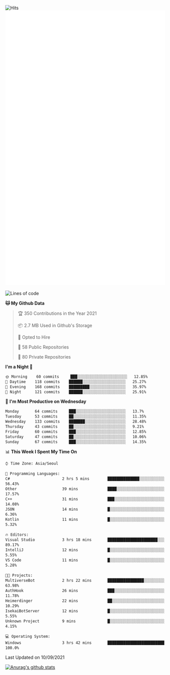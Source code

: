 ![Hits](https://hits.seeyoufarm.com/api/count/incr/badge.svg?url=https%3A%2F%2Fgithub.com%2Fkokose1234&count_bg=%2379C83D&title_bg=%23555555&icon=apple.svg&icon_color=%23E7E7E7&title=hits&edge_flat=false)
<br/>
![Metrics](https://github.com/kokose1234/kokose1234/blob/main/github-metrics.svg)

<!--START_SECTION:waka-->
![Lines of code](https://img.shields.io/badge/From%20Hello%20World%20I%27ve%20Written-12.4%20million%20lines%20of%20code-blue)

**🐱 My Github Data** 

> 🏆 350 Contributions in the Year 2021
 > 
> 📦 2.7 MB Used in Github's Storage 
 > 
> 💼 Opted to Hire
 > 
> 📜 58 Public Repositories 
 > 
> 🔑 80 Private Repositories  
 > 
**I'm a Night 🦉** 

```text
🌞 Morning    60 commits     ███░░░░░░░░░░░░░░░░░░░░░░   12.85% 
🌆 Daytime    118 commits    ██████░░░░░░░░░░░░░░░░░░░   25.27% 
🌃 Evening    168 commits    █████████░░░░░░░░░░░░░░░░   35.97% 
🌙 Night      121 commits    ██████░░░░░░░░░░░░░░░░░░░   25.91%

```
📅 **I'm Most Productive on Wednesday** 

```text
Monday       64 commits     ███░░░░░░░░░░░░░░░░░░░░░░   13.7% 
Tuesday      53 commits     ██░░░░░░░░░░░░░░░░░░░░░░░   11.35% 
Wednesday    133 commits    ███████░░░░░░░░░░░░░░░░░░   28.48% 
Thursday     43 commits     ██░░░░░░░░░░░░░░░░░░░░░░░   9.21% 
Friday       60 commits     ███░░░░░░░░░░░░░░░░░░░░░░   12.85% 
Saturday     47 commits     ██░░░░░░░░░░░░░░░░░░░░░░░   10.06% 
Sunday       67 commits     ███░░░░░░░░░░░░░░░░░░░░░░   14.35%

```


📊 **This Week I Spent My Time On** 

```text
⌚︎ Time Zone: Asia/Seoul

💬 Programming Languages: 
C#                       2 hrs 5 mins        ██████████████░░░░░░░░░░░   56.43% 
Other                    39 mins             ████░░░░░░░░░░░░░░░░░░░░░   17.57% 
C++                      31 mins             ███░░░░░░░░░░░░░░░░░░░░░░   14.08% 
JSON                     14 mins             █░░░░░░░░░░░░░░░░░░░░░░░░   6.36% 
Kotlin                   11 mins             █░░░░░░░░░░░░░░░░░░░░░░░░   5.32%

🔥 Editors: 
Visual Studio            3 hrs 18 mins       ██████████████████████░░░   89.17% 
IntelliJ                 12 mins             █░░░░░░░░░░░░░░░░░░░░░░░░   5.55% 
VS Code                  11 mins             █░░░░░░░░░░░░░░░░░░░░░░░░   5.28%

🐱‍💻 Projects: 
MultiverseBot            2 hrs 22 mins       ████████████████░░░░░░░░░   63.98% 
AuthHook                 26 mins             ███░░░░░░░░░░░░░░░░░░░░░░   11.78% 
Heimerdinger             22 mins             ██░░░░░░░░░░░░░░░░░░░░░░░   10.29% 
IsekaiBotServer          12 mins             █░░░░░░░░░░░░░░░░░░░░░░░░   5.55% 
Unknown Project          9 mins              █░░░░░░░░░░░░░░░░░░░░░░░░   4.15%

💻 Operating System: 
Windows                  3 hrs 42 mins       █████████████████████████   100.0%

```


 Last Updated on 10/09/2021
<!--END_SECTION:waka-->

[![Anurag's github stats](https://github-readme-stats.vercel.app/api?username=kokose1234&theme=dracula)](https://github.com/anuraghazra/github-readme-stats)



	
